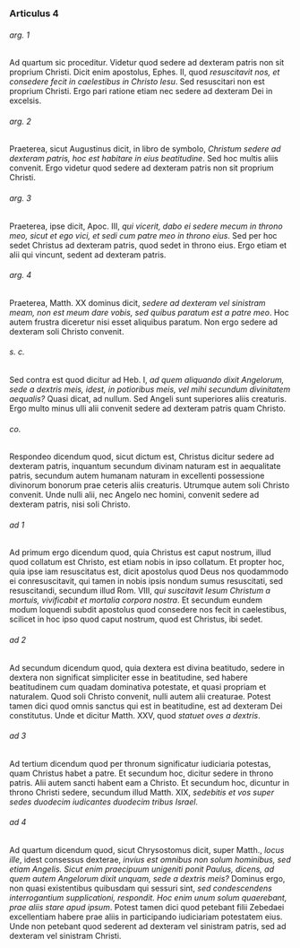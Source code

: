### Articulus 4

###### arg. 1
Ad quartum sic proceditur. Videtur quod sedere ad dexteram patris non sit proprium Christi. Dicit enim apostolus, Ephes. II, quod *resuscitavit nos, et consedere fecit in caelestibus in Christo Iesu*. Sed resuscitari non est proprium Christi. Ergo pari ratione etiam nec sedere ad dexteram Dei in excelsis.

###### arg. 2
Praeterea, sicut Augustinus dicit, in libro de symbolo, *Christum sedere ad dexteram patris, hoc est habitare in eius beatitudine*. Sed hoc multis aliis convenit. Ergo videtur quod sedere ad dexteram patris non sit proprium Christi.

###### arg. 3
Praeterea, ipse dicit, Apoc. III, *qui vicerit, dabo ei sedere mecum in throno meo, sicut et ego vici, et sedi cum patre meo in throno eius*. Sed per hoc sedet Christus ad dexteram patris, quod sedet in throno eius. Ergo etiam et alii qui vincunt, sedent ad dexteram patris.

###### arg. 4
Praeterea, Matth. XX dominus dicit, *sedere ad dexteram vel sinistram meam, non est meum dare vobis, sed quibus paratum est a patre meo*. Hoc autem frustra diceretur nisi esset aliquibus paratum. Non ergo sedere ad dexteram soli Christo convenit.

###### s. c.
Sed contra est quod dicitur ad Heb. I, *ad quem aliquando dixit Angelorum, sede a dextris meis, idest, in potioribus meis, vel mihi secundum divinitatem aequalis?* Quasi dicat, ad nullum. Sed Angeli sunt superiores aliis creaturis. Ergo multo minus ulli alii convenit sedere ad dexteram patris quam Christo.

###### co.
Respondeo dicendum quod, sicut dictum est, Christus dicitur sedere ad dexteram patris, inquantum secundum divinam naturam est in aequalitate patris, secundum autem humanam naturam in excellenti possessione divinorum bonorum prae ceteris aliis creaturis. Utrumque autem soli Christo convenit. Unde nulli alii, nec Angelo nec homini, convenit sedere ad dexteram patris, nisi soli Christo.

###### ad 1
Ad primum ergo dicendum quod, quia Christus est caput nostrum, illud quod collatum est Christo, est etiam nobis in ipso collatum. Et propter hoc, quia ipse iam resuscitatus est, dicit apostolus quod Deus nos quodammodo ei conresuscitavit, qui tamen in nobis ipsis nondum sumus resuscitati, sed resuscitandi, secundum illud Rom. VIII, *qui suscitavit Iesum Christum a mortuis, vivificabit et mortalia corpora nostra*. Et secundum eundem modum loquendi subdit apostolus quod consedere nos fecit in caelestibus, scilicet in hoc ipso quod caput nostrum, quod est Christus, ibi sedet.

###### ad 2
Ad secundum dicendum quod, quia dextera est divina beatitudo, sedere in dextera non significat simpliciter esse in beatitudine, sed habere beatitudinem cum quadam dominativa potestate, et quasi propriam et naturalem. Quod soli Christo convenit, nulli autem alii creaturae. Potest tamen dici quod omnis sanctus qui est in beatitudine, est ad dexteram Dei constitutus. Unde et dicitur Matth. XXV, quod *statuet oves a dextris*.

###### ad 3
Ad tertium dicendum quod per thronum significatur iudiciaria potestas, quam Christus habet a patre. Et secundum hoc, dicitur sedere in throno patris. Alii autem sancti habent eam a Christo. Et secundum hoc, dicuntur in throno Christi sedere, secundum illud Matth. XIX, *sedebitis et vos super sedes duodecim iudicantes duodecim tribus Israel*.

###### ad 4
Ad quartum dicendum quod, sicut Chrysostomus dicit, super Matth., *locus ille*, idest consessus dexterae, *invius est omnibus non solum hominibus, sed etiam Angelis. Sicut enim praecipuum unigeniti ponit Paulus, dicens, ad quem autem Angelorum dixit unquam, sede a dextris meis?* Dominus ergo, non quasi existentibus quibusdam qui sessuri sint, *sed condescendens interrogantium supplicationi, respondit. Hoc enim unum solum quaerebant, prae aliis stare apud ipsum*. Potest tamen dici quod petebant filii Zebedaei excellentiam habere prae aliis in participando iudiciariam potestatem eius. Unde non petebant quod sederent ad dexteram vel sinistram patris, sed ad dexteram vel sinistram Christi.

